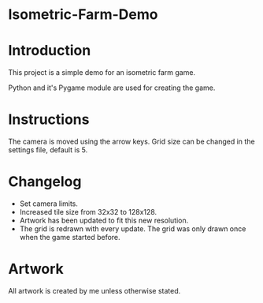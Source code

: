 # Isometric-Farm-Demo

# Introduction
This project is a simple demo for an isometric farm game. 

Python and it's Pygame module are used for creating the game.

# Instructions
The camera is moved using the arrow keys. Grid size can be changed in the settings file, default is 5.

# Changelog
- Set camera limits.
- Increased tile size from 32x32 to 128x128.
- Artwork has been updated to fit this new resolution.
- The grid is redrawn with every update. The grid was only drawn once when the game started before.

# Artwork
All artwork is created by me unless otherwise stated.
